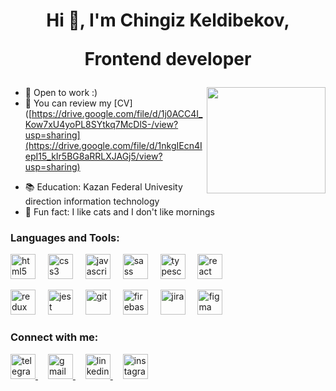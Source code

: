 <h1 align="center">Hi 👋, I'm Chingiz Keldibekov,
  <p align="center">Frontend developer</p>
</h1>

<!-- <h3 align="center">A frontend developer from Kazakhstan</h3> -->

<img align="right" height = "170"   width = "190" src = "https://github.com/chinakkk/chinakkk/blob/main/assets/cat.gif"/>

- 🔭 Open to work :)
- 📝 You can review my [CV]([https://drive.google.com/file/d/1j0ACC4I_Kow7xU4yoPL8SYtkq7McDlS-/view?usp=sharing](https://drive.google.com/file/d/1nkgIEcn4IepI15_kIr5BG8aRRLXJAGj5/view?usp=sharing)
<!-- - 👨‍💻 My darling pet-project [humans-base](https://github.com/chinakkk/humans-base) -->
- 📚 Education: Kazan Federal Univesity direction information technology
- 🌱 Fun fact: I like cats and I don't like mornings



<!--<p><img align="center" src="https://github-readme-stats.vercel.app/api/top-langs?username=chinakkk&show_icons=true&locale=en&layout=compact" alt="chinakkk" /></p>-->

<h3 align="left">Languages and Tools:</h3>
<p align="left"> 
  <img src="https://cdn.jsdelivr.net/gh/devicons/devicon/icons/html5/html5-original.svg" height="40" alt="html5"  />
  <img width="12" />
  <img src="https://cdn.jsdelivr.net/gh/devicons/devicon/icons/css3/css3-original.svg" height="40" alt="css3"  />
  <img width="12" />
  <img src="https://cdn.jsdelivr.net/gh/devicons/devicon/icons/javascript/javascript-original.svg" height="40" alt="javascript"  />
  <img width="12" />
  <img src="https://cdn.jsdelivr.net/gh/devicons/devicon/icons/sass/sass-original.svg" height="40" alt="sass"  />
  <img width="12" />
  <img src="https://cdn.jsdelivr.net/gh/devicons/devicon/icons/typescript/typescript-original.svg" height="40" alt="typescript"  />
  <img width="12" />
  <img src="https://cdn.jsdelivr.net/gh/devicons/devicon/icons/react/react-original.svg" height="40" alt="react"  />
  <img width="12" />
</p>
<p>
  <img src="https://cdn.jsdelivr.net/gh/devicons/devicon/icons/redux/redux-original.svg" height="40" alt="redux"  />
  <img width="12" />
  <img src="https://cdn.jsdelivr.net/gh/devicons/devicon/icons/jest/jest-plain.svg" height="40" alt="jest"  />
  <img width="12" />
  <img src="https://cdn.jsdelivr.net/gh/devicons/devicon/icons/git/git-original.svg" height="40" alt="git"  />
  <img width="12" />
  <img src="https://cdn.jsdelivr.net/gh/devicons/devicon/icons/firebase/firebase-plain.svg" height="40" alt="firebase"  />
  <img width="12" />
  <img src="https://cdn.jsdelivr.net/gh/devicons/devicon/icons/jira/jira-original.svg" height="40" alt="jira"  />
  <img width="12" />
  <img src="https://cdn.jsdelivr.net/gh/devicons/devicon/icons/figma/figma-original.svg" height="40" alt="figma"  />
  <img width="12" />
</p>

<h3 align="left">Connect with me:</h3>
<p align="left">  
  <a href="https://t.me/chinakkk">
    <img src="https://raw.githubusercontent.com/maurodesouza/profile-readme-generator/master/src/assets/icons/social/telegram/default.svg" height="40" alt="telegram"  />
  </a>
  <img width="12" />
  <a href="mailto:chinakkk@mail.ru">
    <img src="https://raw.githubusercontent.com/maurodesouza/profile-readme-generator/master/src/assets/icons/social/gmail/default.svg" height="40" alt="gmail"  />
  </a>
  <img width="12" />
  <a href="https://www.linkedin.com/in/chinakkk/">
    <img src="https://raw.githubusercontent.com/maurodesouza/profile-readme-generator/master/src/assets/icons/social/linkedin/default.svg" height="40" alt="linkedin"  />
  </a>
  <img width="12" />
  <a href="https://www.instagram.com/chin.akk/">
    <img src="https://raw.githubusercontent.com/maurodesouza/profile-readme-generator/master/src/assets/icons/social/instagram/default.svg" height="40" alt="instagram"  />
  </a>
</p>

